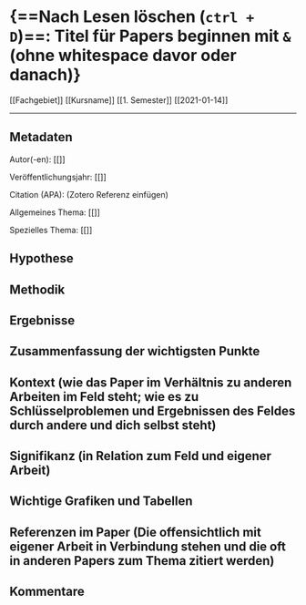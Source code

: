 # {==Nach Lesen löschen (`ctrl + D`)==: Titel für Papers beginnen mit `&` (ohne whitespace davor oder danach)}
[[Fachgebiet]] [[Kursname]] [[1. Semester]] [[2021-01-14]]

---

## Metadaten

Autor(-en): [[]]

Veröffentlichungsjahr: [[]]

Citation (APA): (Zotero Referenz einfügen)

Allgemeines Thema: [[]]

Spezielles Thema: [[]]

## Hypothese



## Methodik



## Ergebnisse



## Zusammenfassung der wichtigsten Punkte




## Kontext (wie das Paper im Verhältnis zu anderen Arbeiten im Feld steht; wie es zu Schlüsselproblemen und Ergebnissen des Feldes durch andere und dich selbst steht)




## Signifikanz (in Relation zum Feld und eigener Arbeit)




## Wichtige Grafiken und Tabellen



## Referenzen im Paper (Die offensichtlich mit eigener Arbeit in Verbindung stehen und die oft in anderen Papers zum Thema zitiert werden)



## Kommentare